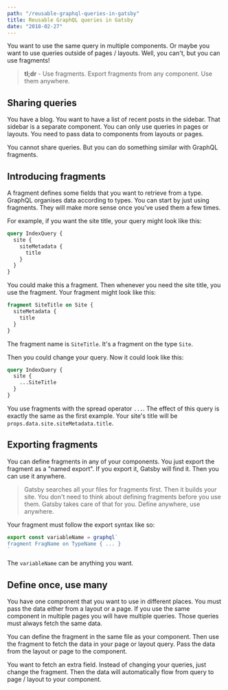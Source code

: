 ```yaml
---
path: "/reusable-graphql-queries-in-gatsby"
title: Reusable GraphQL queries in Gatsby
date: "2018-02-27"
---
```

You want to use the same query in multiple components. Or maybe you want to use queries outside of pages / layouts. Well, you can't, but you can use fragments!

> **tl;dr** - Use fragments. Export fragments from any component. Use them anywhere.

## Sharing queries

You have a blog. You want to have a list of recent posts in the sidebar. That sidebar is a separate component. You can only use queries in pages or layouts. You need to pass data to components from layouts or pages.

You cannot share queries. But you can do something similar with GraphQL fragments.

## Introducing fragments

A fragment defines some fields that you want to retrieve from a type. GraphQL organises data according to types. You can start by just using fragments. They will make more sense once you've used them a few times.

For example, if you want the site title, your query might look like this:

```graphql
query IndexQuery {
  site {
    siteMetadata {
      title
    }
  }
}
```

You could make this a fragment. Then whenever you need the site title, you use the fragment. Your fragment might look like this:

```graphql
fragment SiteTitle on Site {
  siteMetadata {
    title
  }
}
```

The fragment name is `SiteTitle`. It's a fragment on the type `Site`.

Then you could change your query. Now it could look like this:

```graphql
query IndexQuery {
  site {
    ...SiteTitle
  }
}
```

You use fragments with the spread operator `...`. The effect of this query is exactly the same as the first example. Your site's title will be `props.data.site.siteMetadata.title`.

## Exporting fragments

You can define fragments in any of your components. You just export the fragment as a "named export". If you export it, Gatsby will find it. Then you can use it anywhere.

> Gatsby searches all your files for fragments first. Then it builds your site. You don't need to think about defining fragments before you use them. Gatsby takes care of that for you. Define anywhere, use anywhere.

Your fragment must follow the export syntax like so:

```javascript
export const variableName = graphql`
fragment FragName on TypeName { ... }
`
```

The `variableName` can be anything you want.

## Define once, use many

You have one component that you want to use in different places. You must pass the data either from a layout or a page. If you use the same component in multiple pages you will have multiple queries. Those queries must always fetch the same data.

You can define the fragment in the same file as your component. Then use the fragment to fetch the data in your page or layout query. Pass the data from the layout or page to the component.

You want to fetch an extra field. Instead of changing your queries, just change the fragment. Then the data will automatically flow from query to page / layout to your component.
